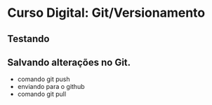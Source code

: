 # Curso Digital: Git/Versionamento

## Testando

## Salvando alterações no Git.
* comando git push
* enviando para o github
* comando git pull
